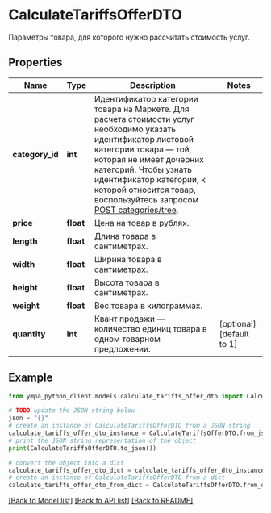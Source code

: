 # CalculateTariffsOfferDTO

Параметры товара, для которого нужно рассчитать стоимость услуг.

## Properties

Name | Type | Description | Notes
------------ | ------------- | ------------- | -------------
**category_id** | **int** | Идентификатор категории товара на Маркете.  Для расчета стоимости услуг необходимо указать идентификатор листовой категории товара — той, которая не имеет дочерних категорий.  Чтобы узнать идентификатор категории, к которой относится товар, воспользуйтесь запросом [POST categories/tree](../../reference/categories/getCategoriesTree.md).  | 
**price** | **float** | Цена на товар в рублях. | 
**length** | **float** | Длина товара в сантиметрах. | 
**width** | **float** | Ширина товара в сантиметрах. | 
**height** | **float** | Высота товара в сантиметрах. | 
**weight** | **float** | Вес товара в килограммах. | 
**quantity** | **int** | Квант продажи — количество единиц товара в одном товарном предложении. | [optional] [default to 1]

## Example

```python
from ympa_python_client.models.calculate_tariffs_offer_dto import CalculateTariffsOfferDTO

# TODO update the JSON string below
json = "{}"
# create an instance of CalculateTariffsOfferDTO from a JSON string
calculate_tariffs_offer_dto_instance = CalculateTariffsOfferDTO.from_json(json)
# print the JSON string representation of the object
print(CalculateTariffsOfferDTO.to_json())

# convert the object into a dict
calculate_tariffs_offer_dto_dict = calculate_tariffs_offer_dto_instance.to_dict()
# create an instance of CalculateTariffsOfferDTO from a dict
calculate_tariffs_offer_dto_from_dict = CalculateTariffsOfferDTO.from_dict(calculate_tariffs_offer_dto_dict)
```
[[Back to Model list]](../README.md#documentation-for-models) [[Back to API list]](../README.md#documentation-for-api-endpoints) [[Back to README]](../README.md)


